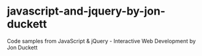 javascript-and-jquery-by-jon-duckett
====================================

Code samples from JavaScript &amp; jQuery - Interactive Web Development by Jon Duckett
